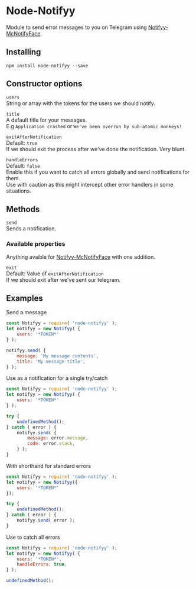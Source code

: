 # Node-Notifyy

Module to send error messages to you on Telegram using [Notifyy-McNotifyFace](http://notifyy-mcnotifyface.herokuapp.com/).

## Installing

```zh
npm install node-notifyy --save
```

## Constructor options
`users`  
String or array with the tokens for the users we should notify.

`title`   
A default title for your messages.  
E.g `Application crashed` or `We've been overrun by sub-atomic monkeys!`

`exitAfterNotification`  
Default: `true`  
If we should exit the process after we've done the notification. Very blunt.    

`handleErrors`  
Default: `false`  
Enable this if you want to catch all errors globally and send notifications for them.  
Use with caution as this might intercept other error handlers in some situations.

## Methods

`send`  
Sends a notification.
### Available properties
Anything avaible for [Notifyy-McNotifyFace](https://github.com/kokarn/notifyy-mcnotifyface#available-parameters) with one addition.  

`exit`  
Default: Value of `exitAfterNotification`  
If we should exit after we've sent our telegram.


## Examples

Send a message

```javascript
const Notifyy = require( 'node-notifyy' );
let notifyy = new Notifyy( {
    users: '*TOKEN*'
} );

notifyy.send( {
    message: 'My message contents',
    title: 'My message title',
} );
```

Use as a notification for a single try/catch

```javascript
const Notifyy = require( 'node-notifyy' );
let notifyy = new Notifyy( {
    users: '*TOKEN*'
} );

try {
    undefinedMethod();
} catch ( error ) {
    notifyy.send( {
        message: error.message,
        code: error.stack,
    } );
}
```

With shorthand for standard errors

```javascript
const Notifyy = require( 'node-notifyy' );
let notifyy = new Notifyy({
    users: '*TOKEN*'
});

try {
    undefinedMethod();
} catch ( error ) {
    notifyy.send( error );
}
```

Use to catch all errors

```javascript
const Notifyy = require( 'node-notifyy' );
let notifyy = new Notifyy( {
    users: '*TOKEN*',
    handleErrors: true,
} );

undefinedMethod();
```
